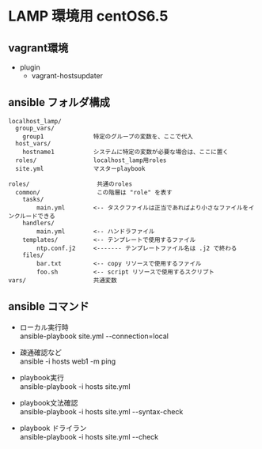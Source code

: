 # LAMP 環境用 centOS6.5

## vagrant環境

+ plugin
    - vagrant-hostsupdater

## ansible フォルダ構成

	localhost_lamp/
	  group_vars/
	    group1              特定のグループの変数を、ここで代入
	  host_vars/
	    hostname1           システムに特定の変数が必要な場合は、ここに置く
	  roles/                localhost_lamp用roles
	  site.yml              マスターplaybook

	roles/                   共通のroles
	  common/                この階層は "role" を表す
	    tasks/            
	        main.yml        <-- タスクファイルは正当であればより小さなファイルをインクルードできる
	    handlers/         
	        main.yml        <-- ハンドラファイル
	    templates/          <-- テンプレートで使用するファイル
	        ntp.conf.j2     <------- テンプレートファイル名は .j2 で終わる
	    files/            
	        bar.txt         <-- copy リソースで使用するファイル
	        foo.sh          <-- script リソースで使用するスクリプト
	vars/                   共通変数

## ansible コマンド

+ ローカル実行時  
ansible-playbook site.yml --connection=local


+ 疎通確認など  
ansible -i hosts web1 -m ping  


+ playbook実行  
ansible-playbook -i hosts site.yml


+ playbook文法確認  
ansible-playbook -i hosts site.yml --syntax-check


+ playbook ドライラン  
ansible-playbook -i hosts site.yml --check